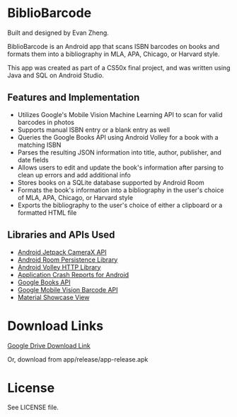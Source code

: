 # BiblioBarcode

Built and designed by Evan Zheng.

BiblioBarcode is an Android app that scans ISBN barcodes on books and formats them into a bibliography in MLA, APA, Chicago, or Harvard style.

This app was created as part of a CS50x final project, and was written using Java and SQL on Android Studio.

## Features and Implementation

- Utilizes Google's Mobile Vision Machine Learning API to scan for valid barcodes in photos
- Supports manual ISBN entry or a blank entry as well
- Queries the Google Books API using Android Volley for a book with a matching ISBN
- Parses the resulting JSON information into title, author, publisher, and date fields
- Allows users to edit and update the book's information after parsing to clean up errors and add additional info
- Stores books on a SQLite database supported by Android Room
- Formats the book's information into a bibliography in the user's choice of MLA, APA, Chicago, or Harvard style
- Exports the bibliography to the user's choice of either a clipboard or a formatted HTML file

## Libraries and APIs Used

- [Android Jetpack CameraX API](https://developer.android.com/jetpack/androidx/releases/camera)
- [Android Room Persistence Library](https://developer.android.com/topic/libraries/architecture/room)
- [Android Volley HTTP Library](https://developer.android.com/training/volley)
- [Application Crash Reports for Android](https://github.com/ACRA/acra)
- [Google Books API](https://developers.google.com/books/docs/overview)
- [Google Mobile Vision Barcode API](https://developers.google.com/vision/android/barcodes-overview)
- [Material Showcase View](https://github.com/deano2390/MaterialShowcaseView/tree/master/library/src/main/java/uk/co/deanwild/materialshowcaseview)

# Download Links

[Google Drive Download Link](https://drive.google.com/file/d/1enPOnjjho_Nqh5FSjLK7dxPgWcaLpsSx/view?usp=sharing)

Or, download from app/release/app-release.apk

# License

See LICENSE file.



